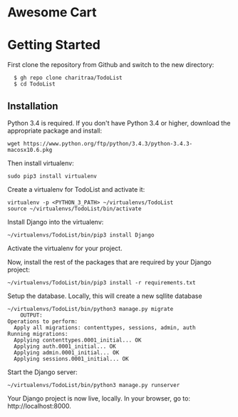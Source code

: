 # Awesome Cart

# Getting Started

First clone the repository from Github and switch to the new directory:
  ```shell
    $ gh repo clone charitraa/TodoList
    $ cd TodoList
  ```

## Installation

Python 3.4 is required. If you don't have Python 3.4 or higher, download the appropriate package and install:

```shell
wget https://www.python.org/ftp/python/3.4.3/python-3.4.3-macosx10.6.pkg
```

Then install virtualenv:

```shell
sudo pip3 install virtualenv
```

Create a virtualenv for TodoList and activate it:

```shell
virtualenv -p <PYTHON_3_PATH> ~/virtualenvs/TodoList
source ~/virtualenvs/TodoList/bin/activate
```

Install Django into the virtualenv:

```shell
~/virtualenvs/TodoList/bin/pip3 install Django
```
    
Activate the virtualenv for your project.
    
Now, install the rest of the packages that are required by your Django project:
  ```shell
~/virtualenvs/TodoList/bin/pip3 install -r requirements.txt
  ```
    
Setup the database. Locally, this will create a new sqllite database
```shell
~/virtualenvs/TodoList/bin/python3 manage.py migrate
    OUTPUT:
Operations to perform:
  Apply all migrations: contenttypes, sessions, admin, auth
Running migrations:
  Applying contenttypes.0001_initial... OK
  Applying auth.0001_initial... OK
  Applying admin.0001_initial... OK
  Applying sessions.0001_initial... OK
```

Start the Django server:

```shell
~/virtualenvs/TodoList/bin/python3 manage.py runserver
```

Your Django project is now live, locally. In your browser, go to: http://localhost:8000.
